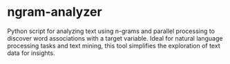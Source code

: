 # ngram-analyzer
Python script for analyzing text using n-grams and parallel processing to discover word associations with a target variable. Ideal for natural language processing tasks and text mining, this tool simplifies the exploration of text data for insights.
